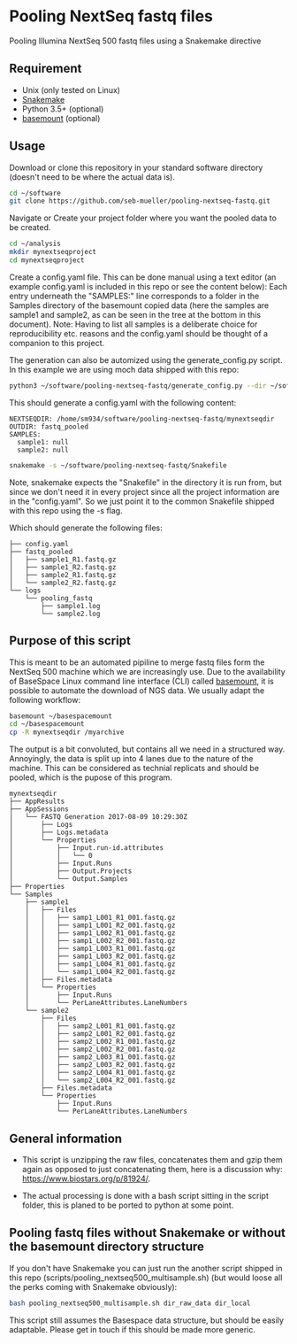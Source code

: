 # Pooling NextSeq fastq files
Pooling Illumina NextSeq 500 fastq files using a Snakemake directive

## Requirement
* Unix (only tested on Linux)
* [Snakemake](https://snakemake.readthedocs.io/en/stable/)
* Python 3.5+ (optional)
* [basemount](https://help.basespace.illumina.com/articles/descriptive/introduction-to-basemount) (optional)

## Usage
Download or clone this repository in your standard software directory (doesn't need to be where the actual data is).

```bash
cd ~/software
git clone https://github.com/seb-mueller/pooling-nextseq-fastq.git
```
Navigate or Create your project folder where you want the pooled data to be created.

```bash
cd ~/analysis
mkdir mynextseqproject
cd mynextseqproject
```
Create a config.yaml file. 
This can be done manual using a text editor (an example config.yaml is included in this repo or see the content below): 
Each entry underneath the "SAMPLES:" line corresponds to a folder in the Samples directory of the basemount copied data (here the samples are sample1 and sample2, as can be seen in the tree at the bottom in this document).
Note: Having to list all samples is a deliberate choice for reproducibility etc. reasons and the config.yaml should be thought of a companion to this project.

The generation can also be automized using the generate_config.py script. 
In this example we are using moch data shipped with this repo:

```bash
python3 ~/software/pooling-nextseq-fastq/generate_config.py --dir ~/software/pooling-nextseq-fastq/mynextseqdir
```

This should generate a config.yaml with the following content:

    NEXTSEQDIR: /home/sm934/software/pooling-nextseq-fastq/mynextseqdir
    OUTDIR: fastq_pooled
    SAMPLES:
      sample1: null
      sample2: null

```bash
snakemake -s ~/software/pooling-nextseq-fastq/Snakefile
```
Note, snakemake expects the "Snakefile" in the directory it is run from, but since we don't need it in every project since all the project information are in the "config.yaml". 
So we just point it to the common Snakefile shipped with this repo using the -s flag.

Which should generate the following files:

    ├── config.yaml
    ├── fastq_pooled
    │   ├── sample1_R1.fastq.gz
    │   ├── sample1_R2.fastq.gz
    │   ├── sample2_R1.fastq.gz
    │   └── sample2_R2.fastq.gz
    └── logs
        └── pooling_fastq
            ├── sample1.log
            └── sample2.log



## Purpose of this script
This is meant to be an automated pipiline to merge fastq files form the NextSeq 500 machine which we 
are increasingly use. 
Due to the availability of BaseSpace Linux command line interface (CLI) called [basemount](https://help.basespace.illumina.com/articles/descriptive/introduction-to-basemount), it is possible to automate the download
of NGS data. We usually adapt the following workflow:

```bash
basemount ~/basespacemount
cd ~/basespacemount
cp -R mynextseqdir /myarchive
```

The output is a bit convoluted, but contains all we need in a structured way.
Annoyingly, the data is split up into 4 lanes due to the nature of the machine. This can be considered as technial replicats and should be pooled, which is the pupose of this program.


    mynextseqdir
    ├── AppResults
    ├── AppSessions
    │   └── FASTQ Generation 2017-08-09 10:29:30Z
    │       ├── Logs
    │       ├── Logs.metadata
    │       └── Properties
    │           ├── Input.run-id.attributes
    │           │   └── 0
    │           ├── Input.Runs
    │           ├── Output.Projects
    │           └── Output.Samples
    ├── Properties
    └── Samples
        ├── sample1
        │   ├── Files
        │   │   ├── samp1_L001_R1_001.fastq.gz
        │   │   ├── samp1_L001_R2_001.fastq.gz
        │   │   ├── samp1_L002_R1_001.fastq.gz
        │   │   ├── samp1_L002_R2_001.fastq.gz
        │   │   ├── samp1_L003_R1_001.fastq.gz
        │   │   ├── samp1_L003_R2_001.fastq.gz
        │   │   ├── samp1_L004_R1_001.fastq.gz
        │   │   └── samp1_L004_R2_001.fastq.gz
        │   ├── Files.metadata
        │   └── Properties
        │       ├── Input.Runs
        │       └── PerLaneAttributes.LaneNumbers
        └── sample2
            ├── Files
            │   ├── samp2_L001_R1_001.fastq.gz
            │   ├── samp2_L001_R2_001.fastq.gz
            │   ├── samp2_L002_R1_001.fastq.gz
            │   ├── samp2_L002_R2_001.fastq.gz
            │   ├── samp2_L003_R1_001.fastq.gz
            │   ├── samp2_L003_R2_001.fastq.gz
            │   ├── samp2_L004_R1_001.fastq.gz
            │   └── samp2_L004_R2_001.fastq.gz
            ├── Files.metadata
            └── Properties
                ├── Input.Runs
                └── PerLaneAttributes.LaneNumbers

## General information

* This script is unzipping the raw files, concatenates them and gzip them again as opposed to just concatenating them, here is a discussion why: https://www.biostars.org/p/81924/.

* The actual processing is done with a bash script sitting in the script folder, this is planed to be ported to python at some point.

## Pooling fastq files without Snakemake or without the basemount directory structure

If you don't have Snakemake you can just run the another script shipped in this repo (scripts/pooling_nextseq500_multisample.sh) (but would loose all the perks coming with Snakemake obviously):

```bash
bash pooling_nextseq500_multisample.sh dir_raw_data dir_local
```
This script still assumes the Basespace data structure, but should be easily adaptable. Please get in touch if this should be made more generic.
